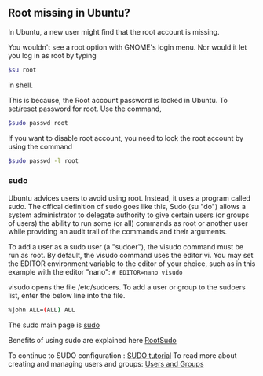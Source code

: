 ## Root missing in Ubuntu?

In Ubuntu, a new user might find that the root account is missing.

You wouldn't see a root option with GNOME's login menu. Nor would it let you log in as root by typing
```sh
$su root
```
in shell.

This is because, the Root account password is locked in Ubuntu.
To set/reset password for root. Use the command,
```sh
$sudo passwd root
```

If you want to disable root account, you need to lock the root account by using the command
```sh
$sudo passwd -l root
```

### sudo
Ubuntu advices users to avoid using root. Instead, it uses a program called sudo. The offical definition of sudo goes like this,
Sudo (su "do") allows a system administrator to delegate authority to give certain users (or groups of users) the ability to run some (or all) commands as root or another user while providing an audit trail of the commands and their arguments.

To add a user as a sudo user (a "sudoer"), the visudo command must be run as root.
By default, the visudo command uses the editor vi. You may set the EDITOR environment variable to the editor of your choice, such as in this example with the editor "nano":
`# EDITOR=nano visudo`

visudo opens the file /etc/sudoers. To add a user or group to the sudoers list, enter the below line into the file.
```sh
%john ALL=(ALL) ALL
```

The sudo main page is [sudo](http://www.gratisoft.us/sudo)

Benefits of using sudo are explained here [RootSudo](https://help.ubuntu.com/community/RootSudo)

To continue to SUDO configuration : [SUDO tutorial]((https://notes-from-a-dev.blogspot.com/2011/06/sudo-tutorial.html))
To read more about creating and managing users and groups: [Users and Groups]((https://notes-from-a-dev.blogspot.com/2011/06/users-and-groups.html))